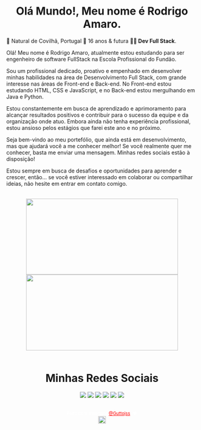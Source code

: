<h1 align="center"> Olá Mundo!, Meu nome é <strong>Rodrigo Amaro</strong>. </span></h1>

🌱 Natural de Covilhã, Portugal 📍 16 anos & futura <strong>👩‍💻 Dev Full Stack</strong>.

Olá! Meu nome é Rodrigo Amaro, atualmente estou estudando para ser engenheiro de software FullStack na Escola Profissional do Fundão.

Sou um profissional dedicado, proativo e empenhado em desenvolver minhas habilidades na área de Desenvolvimento Full Stack, com grande interesse nas áreas de Front-end e Back-end. No Front-end estou estudando HTML, CSS e JavaScript, e no Back-end estou mergulhando em Java e Python.

Estou constantemente em busca de aprendizado e aprimoramento para alcançar resultados positivos e contribuir para o sucesso da equipe e da organização onde atuo. Embora ainda não tenha experiência profissional, estou ansioso pelos estágios que farei este ano e no próximo.

Seja bem-vindo ao meu portefólio, que ainda está em desenvolvimento, mas que ajudará você a me conhecer melhor! Se você realmente quer me conhecer, basta me enviar uma mensagem. Minhas redes sociais estão à disposição!

Estou sempre em busca de desafios e oportunidades para aprender e crescer, então... se você estiver interessado em colaborar ou compartilhar ideias, não hesite em entrar em contato comigo.

<br>

<div align="center">
    <img height="200px" width="400px" src="https://github-readme-stats.vercel.app/api?username=Guttojss&show_icons=true&include_all_commits=true&count_private=true&hide_border=true&rank_icon=github&title_color=FF0000&icon_color=FF0000&text_color=c9d1d9&bg_color=0d1117"/>
    <img height="200px" width="400px" src="https://github-readme-stats.vercel.app/api/top-langs/?username=Guttojss&layout=compact&langs_count=7&hide_border=true&title_color=FF0000&icon_color=66cc00&text_color=fff&bg_color=0d1117"/>
</div>

<br>

<div align="center"><h1>Minhas Redes Sociais</h1></div>

<div align="center">
    <a href="https://Guttojss-portfolio.vercel.app/" target="_blank"><img src="https://img.shields.io/badge/website-000000?style=for-the-badge&logo=About.me&logoColor=white" target="_blank"></a>
    <a href="https://www.linkedin.com/in/rodrigo-amaro-917b36306/" target="_blank"><img src="https://img.shields.io/badge/LinkedIn-0077B5?style=for-the-badge&logo=linkedin&logoColor=white" target="_blank"></a>  
    <a href="https://x.com/guttojss" target="_blank"><img src="https://img.shields.io/badge/Twitter-1DA1F2?style=for-the-badge&logo=x&logoColor=white" target="_blank"></a>
    <a href="https://www.instagram.com/guttojss_tfg/" target="_blank"><img src="https://img.shields.io/badge/-Instagram-%23E4405F?style=for-the-badge&logo=instagram&logoColor=white" target="_blank"></a>
    <a href="https://www.youtube.com/channel/UCUs59Xd1wQftpS5Oc5PT3og/" target="_blank"><img src="https://img.shields.io/badge/YouTube-FF0000?style=for-the-badge&logo=youtube&logoColor=white" target="_blank"></a> 
    <a href="https://www.twitch.tv/guttojss/" target="_blank"><img src="https://img.shields.io/badge/Twitch-9146FF?style=for-the-badge&logo=twitch&logoColor=white" target="_blank"></a>
</div>

<br>

<div align="center">

  <sub style="color: white;">Feito com amor por <a href="https://Guttojss-portfolio.vercel.app/" target="_blank" style="color: #FF0000">@Guttojss</a>. ❤️</sub>  
  <img height="20px" src="https://user-images.githubusercontent.com/49994083/189573872-f81a164a-de54-4536-a520-5e5124cf9653.png">

</div>